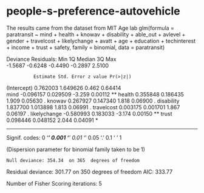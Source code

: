 # people-s-preference-autovehicle
The results came from the dataset from MIT Age lab
glm(formula = paratransit ~ mind + health + knowav + disability + 
    able_out + avlevel + gender + travelcost + likelychange + 
    avatt + age + education + techinterest + income + trust + 
    safety, family = binomial, data = paratransit)


Deviance Residuals: 
    Min       1Q   Median       3Q      Max  
-1.5687  -0.6248  -0.4490  -0.2897   2.5100  


              Estimate Std. Error z value Pr(>|z|)   
(Intercept)   0.762003   1.649626   0.462  0.64414   
mind         -0.096157   0.029509  -3.259  0.00112 **
health        0.355848   0.186435   1.909  0.05630 . 
knowav        0.267927   0.147340   1.818  0.06900 . 
disability    1.837700   1.013898   1.813  0.06991 . 
travelcost    0.003175   0.001701   1.867  0.06197 . 
likelychange -0.580993   0.183033  -3.174  0.00150 **
trust         0.098446   0.048152   2.044  0.04091 * 
  
---

Signif. codes:  0 ‘***’ 0.001 ‘**’ 0.01 ‘*’ 0.05 ‘.’ 0.1 ‘ ’ 1

(Dispersion parameter for binomial family taken to be 1)

    Null deviance: 354.34  on 365  degrees of freedom
Residual deviance: 301.77  on 350  degrees of freedom
AIC: 333.77

Number of Fisher Scoring iterations: 5

